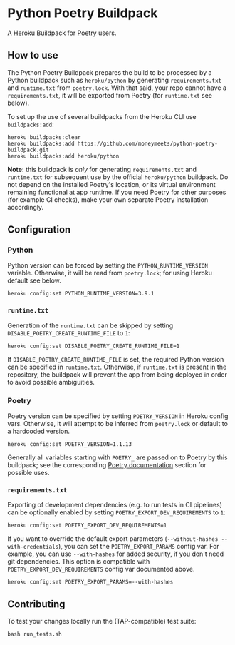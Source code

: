 # Python Poetry Buildpack

A [Heroku](https://devcenter.heroku.com/) Buildpack for [Poetry](https://github.com/python-poetry/poetry) users.

## How to use

The Python Poetry Buildpack prepares the build to be processed by a Python buildpack such as `heroku/python` by generating `requirements.txt` and `runtime.txt` from `poetry.lock`. With that said, your repo cannot have a `requirements.txt`, it will be exported from Poetry (for `runtime.txt` see below).

To set up the use of several buildpacks from the Heroku CLI use `buildpacks:add`:

```
heroku buildpacks:clear
heroku buildpacks:add https://github.com/moneymeets/python-poetry-buildpack.git
heroku buildpacks:add heroku/python
```

**Note:** this buildpack is _only_ for generating `requirements.txt` and `runtime.txt` for subsequent use by the official `heroku/python` buildpack. Do not depend on the installed Poetry's location, or its virtual environment remaining functional at app runtime. If you need Poetry for other purposes (for example CI checks), make your own separate Poetry installation accordingly.

## Configuration

### Python

Python version can be forced by setting the `PYTHON_RUNTIME_VERSION` variable. Otherwise, it will be read from `poetry.lock`; for using Heroku default see below.

```
heroku config:set PYTHON_RUNTIME_VERSION=3.9.1
```

### `runtime.txt`

Generation of the `runtime.txt` can be skipped by setting `DISABLE_POETRY_CREATE_RUNTIME_FILE` to `1`:

```
heroku config:set DISABLE_POETRY_CREATE_RUNTIME_FILE=1
```

If `DISABLE_POETRY_CREATE_RUNTIME_FILE` is set, the required Python version can be specified in `runtime.txt`. Otherwise, if `runtime.txt` is present in the repository, the buildpack will prevent the app from being deployed in order to avoid possible ambiguities.

### Poetry

Poetry version can be specified by setting `POETRY_VERSION` in Heroku config vars. Otherwise, it will attempt to be inferred from `poetry.lock` or default to a hardcoded version.

```
heroku config:set POETRY_VERSION=1.1.13
```

Generally all variables starting with `POETRY_` are passed on to Poetry by this buildpack; see the corresponding [Poetry documentation](https://python-poetry.org/docs/configuration/#using-environment-variables) section for possible uses.

### `requirements.txt`

Exporting of development dependencies (e.g. to run tests in CI pipelines) can be optionally enabled by setting `POETRY_EXPORT_DEV_REQUIREMENTS` to `1`:

```
heroku config:set POETRY_EXPORT_DEV_REQUIREMENTS=1
```

If you want to override the default export parameters (`--without-hashes --with-credentials`), you can set the `POETRY_EXPORT_PARAMS` config var. For example, you can use `--with-hashes` for added security, if you don't need git dependencies. This option is compatible with `POETRY_EXPORT_DEV_REQUIREMENTS` config var documented above.

```
heroku config:set POETRY_EXPORT_PARAMS=--with-hashes
```

## Contributing

To test your changes locally run the (TAP-compatible) test suite:

```
bash run_tests.sh
```
